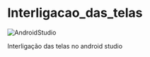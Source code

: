 # Interligacao_das_telas

![AndroidStudio](https://img.shields.io/badge/Android-Studio-brightgreen)

Interligação das telas no android studio



